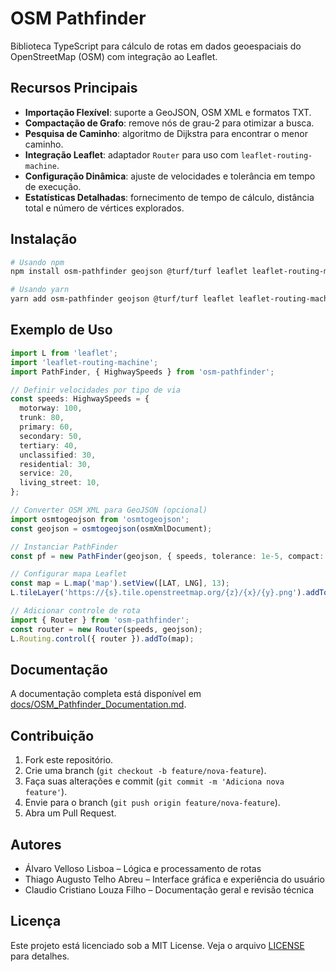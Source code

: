 # OSM Pathfinder

Biblioteca TypeScript para cálculo de rotas em dados geoespaciais do OpenStreetMap (OSM) com integração ao Leaflet.

## Recursos Principais

- **Importação Flexível**: suporte a GeoJSON, OSM XML e formatos TXT.
- **Compactação de Grafo**: remove nós de grau-2 para otimizar a busca.
- **Pesquisa de Caminho**: algoritmo de Dijkstra para encontrar o menor caminho.
- **Integração Leaflet**: adaptador `Router` para uso com `leaflet-routing-machine`.
- **Configuração Dinâmica**: ajuste de velocidades e tolerância em tempo de execução.
- **Estatísticas Detalhadas**: fornecimento de tempo de cálculo, distância total e número de vértices explorados.

## Instalação

```bash
# Usando npm
npm install osm-pathfinder geojson @turf/turf leaflet leaflet-routing-machine tinyqueue osmtogeojson

# Usando yarn
yarn add osm-pathfinder geojson @turf/turf leaflet leaflet-routing-machine tinyqueue osmtogeojson
```

## Exemplo de Uso

```ts
import L from 'leaflet';
import 'leaflet-routing-machine';
import PathFinder, { HighwaySpeeds } from 'osm-pathfinder';

// Definir velocidades por tipo de via
const speeds: HighwaySpeeds = {
  motorway: 100,
  trunk: 80,
  primary: 60,
  secondary: 50,
  tertiary: 40,
  unclassified: 30,
  residential: 30,
  service: 20,
  living_street: 10,
};

// Converter OSM XML para GeoJSON (opcional)
import osmtogeojson from 'osmtogeojson';
const geojson = osmtogeojson(osmXmlDocument);

// Instanciar PathFinder
const pf = new PathFinder(geojson, { speeds, tolerance: 1e-5, compact: true });

// Configurar mapa Leaflet
const map = L.map('map').setView([LAT, LNG], 13);
L.tileLayer('https://{s}.tile.openstreetmap.org/{z}/{x}/{y}.png').addTo(map);

// Adicionar controle de rota
import { Router } from 'osm-pathfinder';
const router = new Router(speeds, geojson);
L.Routing.control({ router }).addTo(map);
```

## Documentação

A documentação completa está disponível em [docs/OSM_Pathfinder_Documentation.md](./docs/OSM_Pathfinder_Documentation.md).

## Contribuição

1. Fork este repositório.
2. Crie uma branch (`git checkout -b feature/nova-feature`).
3. Faça suas alterações e commit (`git commit -m 'Adiciona nova feature'`).
4. Envie para o branch (`git push origin feature/nova-feature`).
5. Abra um Pull Request.

## Autores

- Álvaro Velloso Lisboa – Lógica e processamento de rotas  
- Thiago Augusto Telho Abreu – Interface gráfica e experiência do usuário  
- Claudio Cristiano Louza Filho – Documentação geral e revisão técnica  

## Licença

Este projeto está licenciado sob a MIT License. Veja o arquivo [LICENSE](./docs/LICENSE) para detalhes.
